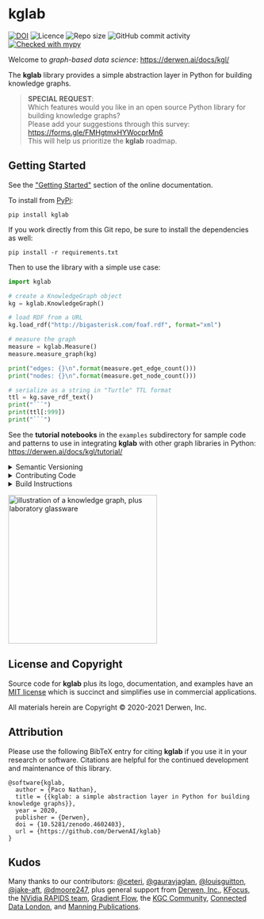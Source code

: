 # kglab

[![DOI](https://zenodo.org/badge/307214458.svg)](https://zenodo.org/badge/latestdoi/307214458)
![Licence](https://img.shields.io/github/license/DerwenAI/kglab)
![Repo size](https://img.shields.io/github/repo-size/DerwenAI/kglab)
![GitHub commit activity](https://img.shields.io/github/commit-activity/w/DerwenAI/kglab?style=plastic)
[![Checked with mypy](http://www.mypy-lang.org/static/mypy_badge.svg)](http://mypy-lang.org/)

Welcome to *graph-based data science*:
<https://derwen.ai/docs/kgl/>

The **kglab** library provides a simple abstraction layer in Python
for building knowledge graphs.

> **SPECIAL REQUEST**:   
> Which features would you like in an open source Python library for building knowledge graphs?  
> Please add your suggestions through this survey:  
> https://forms.gle/FMHgtmxHYWocprMn6  
> This will help us prioritize the **kglab** roadmap.


## Getting Started

See the ["Getting Started"](https://derwen.ai/docs/kgl/start/)
section of the online documentation.

To install from [PyPi](https://pypi.python.org/pypi/kglab):
```
pip install kglab
```

If you work directly from this Git repo, be sure to install the 
dependencies as well:
```
pip install -r requirements.txt
```

Then to use the library with a simple use case:
```python
import kglab

# create a KnowledgeGraph object
kg = kglab.KnowledgeGraph()

# load RDF from a URL
kg.load_rdf("http://bigasterisk.com/foaf.rdf", format="xml")

# measure the graph
measure = kglab.Measure()
measure.measure_graph(kg)

print("edges: {}\n".format(measure.get_edge_count()))
print("nodes: {}\n".format(measure.get_node_count()))

# serialize as a string in "Turtle" TTL format
ttl = kg.save_rdf_text()
print("```")
print(ttl[:999])
print("```")
```

See the **tutorial notebooks** in the `examples` subdirectory for
sample code and patterns to use in integrating **kglab** with other
graph libraries in Python:
<https://derwen.ai/docs/kgl/tutorial/>


<details>
  <summary>Semantic Versioning</summary>
Before **kglab** reaches release `v1.0.0` the types and classes may
undergo substantial changes and the project is not guaranteed to have
a consistent API.
Even so, we'll try to minimize breaking changes and also be sure
to provide careful notes in the
[`changelog.txt`](https://github.com/DerwenAI/kglab/blob/main/changelog.txt)
file.
</details>

<details>
  <summary>Contributing Code</summary>
We welcome people getting involved as contributors to this open source
project!
Please see the
[`CONTRIBUTING.md`](https://github.com/DerwenAI/kglab/blob/main/CONTRIBUTING.md)
file for instructions.
</details>

<details>
  <summary>Build Instructions</summary>
<strong>
Note: unless you are contributing code and updates,
in most use cases won't need to build this package locally.
</strong>

Instead, simply install from
[PyPi](https://pypi.python.org/pypi/kglab)
or [Conda](https://docs.conda.io/).

To set up the build environment locally, see the 
["Build Instructions"](https://derwen.ai/docs/kgl/build/)
section of the online documentation.
</details>

<img
 alt="illustration of a knowledge graph, plus laboratory glassware"
 src="https://raw.githubusercontent.com/DerwenAI/kglab/main/docs/assets/logo.png"
 width="300"
 />


## License and Copyright

Source code for **kglab** plus its logo, documentation, and examples
have an [MIT license](https://spdx.org/licenses/MIT.html) which is
succinct and simplifies use in commercial applications.

All materials herein are Copyright &copy; 2020-2021 Derwen, Inc.


## Attribution

Please use the following BibTeX entry for citing **kglab** if you use
it in your research or software.
Citations are helpful for the continued development and maintenance of
this library.

```
@software{kglab,
  author = {Paco Nathan},
  title = {{kglab: a simple abstraction layer in Python for building knowledge graphs}},
  year = 2020,
  publisher = {Derwen},
  doi = {10.5281/zenodo.4602403},
  url = {https://github.com/DerwenAI/kglab}
}
```


## Kudos

Many thanks to our contributors:
[@ceteri](https://github.com/ceteri),
[@gauravjaglan](https://github.com/gauravjaglan),
[@louisguitton](https://github.com/louisguitton),
[@jake-aft](https://github.com/jake-aft),
[@dmoore247](https://github.com/dmoore247),
plus general support from [Derwen, Inc.](https://github.com/DerwenAI),
[KFocus](https://kfocus.org/),
the [NVidia RAPIDS team](https://rapids.ai/),
[Gradient Flow](https://gradientflow.com/),
the [KGC Community](https://github.com/KGConf),
[Connected Data London](https://connected-data.london/),
and
[Manning Publications](https://www.manning.com/).
